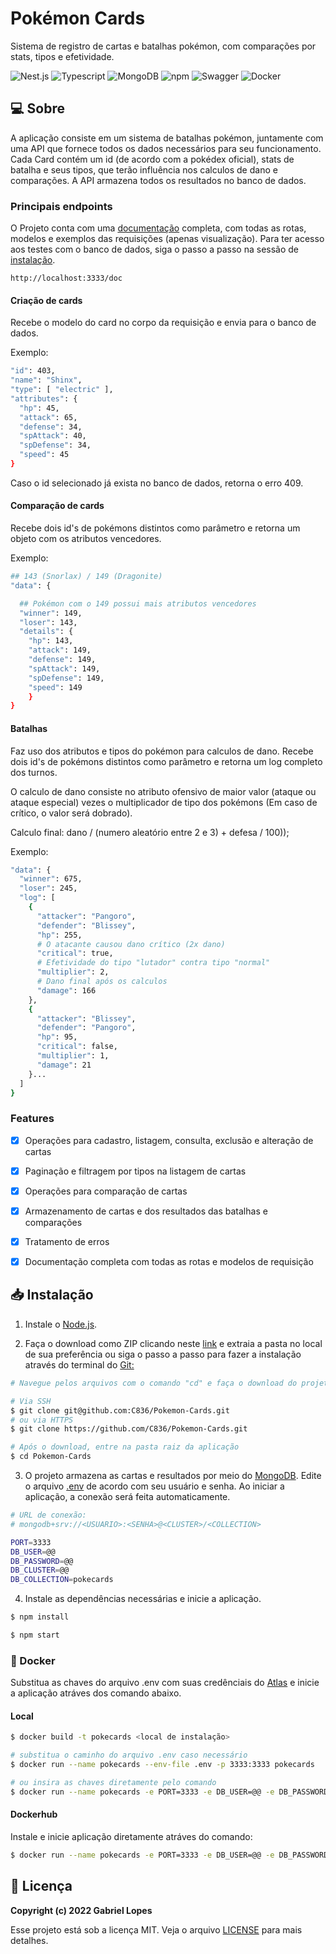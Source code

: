 # Pokémon Cards

Sistema de registro de cartas e batalhas pokémon, com comparações por stats, tipos e efetividade.

![Nest.js](https://img.shields.io/badge/nestjs-E0234E?style=for-the-badge&logo=nestjs&logoColor=white) ![Typescript](https://img.shields.io/badge/TypeScript-007ACC?style=for-the-badge&logo=typescript&logoColor=white) ![MongoDB](https://img.shields.io/badge/MongoDB-4EA94B?style=for-the-badge&logo=mongodb&logoColor=white) ![npm](https://img.shields.io/badge/npm-CB3837?style=for-the-badge&logo=npm&logoColor=white) ![Swagger](https://img.shields.io/badge/Swagger-85EA2D?style=for-the-badge&logo=Swagger&logoColor=white) ![Docker](https://img.shields.io/badge/docker-%230db7ed.svg?style=for-the-badge&logo=docker&logoColor=white)

## 💻 Sobre

A aplicação consiste em um sistema de batalhas pokémon, juntamente com uma API que fornece todos os dados necessários para seu funcionamento. Cada Card contém um id (de acordo com a pokédex oficial), stats de batalha e seus tipos, que terão influência nos calculos de dano e comparações. A API armazena todos os resultados no banco de dados.

### Principais endpoints

O Projeto conta com uma [documentação](https://c836.github.io/Pokemon-Cards) completa, com todas as rotas, modelos e exemplos das requisições (apenas visualização). Para ter acesso aos testes com o banco de dados, siga o passo a passo na sessão de [instalação](#instalação).

```
http://localhost:3333/doc
```

#### Criação de cards

Recebe o modelo do card no corpo da requisição e envia para o banco de dados.

Exemplo:

```bash
"id": 403,
"name": "Shinx",
"type": [ "electric" ],
"attributes": {
  "hp": 45,
  "attack": 65,
  "defense": 34,
  "spAttack": 40,
  "spDefense": 34,
  "speed": 45
}
```

Caso o id selecionado já exista no banco de dados, retorna o erro 409.

#### Comparação de cards

Recebe dois id's de pokémons distintos como parâmetro e retorna um objeto com os atributos vencedores.

Exemplo:

```bash
## 143 (Snorlax) / 149 (Dragonite)
"data": {

  ## Pokémon com o 149 possui mais atributos vencedores
  "winner": 149,
  "loser": 143,
  "details": {
    "hp": 143,
    "attack": 149,
    "defense": 149,
    "spAttack": 149,
    "spDefense": 149,
    "speed": 149
    }
}
```

#### Batalhas

Faz uso dos atributos e tipos do pokémon para calculos de dano. Recebe dois id's de pokémons distintos como parâmetro e retorna um log completo dos turnos.

O calculo de dano consiste no atributo ofensivo de maior valor (ataque ou ataque especial) vezes o multiplicador de tipo dos pokémons (Em caso de crítico, o valor será dobrado).

Calculo final: dano / (numero aleatório entre 2 e 3) + defesa / 100));

Exemplo:

```bash
"data": {
  "winner": 675,
  "loser": 245,
  "log": [
    {
      "attacker": "Pangoro",
      "defender": "Blissey",
      "hp": 255,
      # O atacante causou dano crítico (2x dano)
      "critical": true,
      # Efetividade do tipo "lutador" contra tipo "normal"
      "multiplier": 2,
      # Dano final após os calculos
      "damage": 166
    },
    {
      "attacker": "Blissey",
      "defender": "Pangoro",
      "hp": 95,
      "critical": false,
      "multiplier": 1,
      "damage": 21
    }...
  ]
}
```

### Features

- [x] Operações para cadastro, listagem, consulta, exclusão e alteração de cartas

- [x] Paginação e filtragem por tipos na listagem de cartas

- [x] Operações para comparação de cartas

- [x] Armazenamento de cartas e dos resultados das batalhas e comparações

- [x] Tratamento de erros

- [x] Documentação completa com todas as rotas e modelos de requisição

## 📥 Instalação

1. Instale o [Node.js](https://nodejs.org/en/). 

2. Faça o download como ZIP clicando neste [link](https://github.com/C836/Pokemon-Cards/archive/refs/heads/main.zip) e extraia a pasta no local de sua preferência ou siga o passo a passo para fazer a instalação através do terminal do [Git:](https://git-scm.com/)

```bash
# Navegue pelos arquivos com o comando "cd" e faça o download do projeto

# Via SSH
$ git clone git@github.com:C836/Pokemon-Cards.git
# ou via HTTPS
$ git clone https://github.com/C836/Pokemon-Cards.git

# Após o download, entre na pasta raiz da aplicação
$ cd Pokemon-Cards
```

3. O projeto armazena as cartas e resultados por meio do [MongoDB](https://www.mongodb.com/cloud). Edite o arquivo [.env](https://github.com/C836/Pokemon-Cards/blob/main/.env_example) de acordo com seu usuário e senha. Ao iniciar a aplicação, a conexão será feita automaticamente.

```bash
# URL de conexão:
# mongodb+srv://<USUARIO>:<SENHA>@<CLUSTER>/<COLLECTION>

PORT=3333
DB_USER=@@
DB_PASSWORD=@@
DB_CLUSTER=@@
DB_COLLECTION=pokecards
```

4. Instale as dependências necessárias e inicie a aplicação.

```bash
$ npm install

$ npm start
```

### 🐋 Docker

Substitua as chaves do arquivo .env com suas credênciais do [Atlas](https://cloud.mongodb.com) e inicie a aplicação atráves dos comando abaixo.

#### Local
```bash
$ docker build -t pokecards <local de instalação>

# substitua o caminho do arquivo .env caso necessário
$ docker run --name pokecards --env-file .env -p 3333:3333 pokecards

# ou insira as chaves diretamente pelo comando
$ docker run --name pokecards -e PORT=3333 -e DB_USER=@@ -e DB_PASSWORD=@@ -e DB_CLUSTER=@@ -e DB_COLLECTION=pokecards pokecards
```

#### Dockerhub

Instale e inicie aplicação diretamente atráves do comando:
```bash
$ docker run --name pokecards -e PORT=3333 -e DB_USER=@@ -e DB_PASSWORD=@@ -e DB_CLUSTER=@@ -e DB_COLLECTION="pokecards" c836/pokecards
```

## 📝 Licença

<b>Copyright (c) 2022 Gabriel Lopes</b>

Esse projeto está sob a licença MIT. Veja o arquivo [LICENSE](https://github.com/C836/Pokemon-Cards/blob/main/LICENSE) para mais detalhes.
